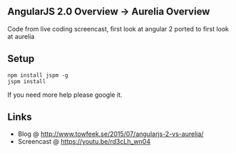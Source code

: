 ## AngularJS 2.0 Overview -> Aurelia Overview

Code from live coding screencast, first look at angular 2 ported to first look at aurelia 

## Setup

```
npm install jspm -g
jspm install
```

If you need more help please google it.

## Links

- Blog @ http://www.towfeek.se/2015/07/angularjs-2-vs-aurelia/
- Screencast @ https://youtu.be/rd3cLh_wn04
